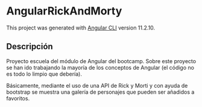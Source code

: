 # AngularRickAndMorty

This project was generated with [Angular CLI](https://github.com/angular/angular-cli) version 11.2.10.

## Descripción

Proyecto escuela del módulo de Angular del bootcamp. 
Sobre este proyecto se han ido trabajando la mayoría de los conceptos de Angular (el código no es todo lo limpio que debería).

Básicamente, mediante el uso de una API de Rick y Morti y con ayuda de bootstrap se muestra una galería de personajes que pueden ser añadidos a favoritos.
